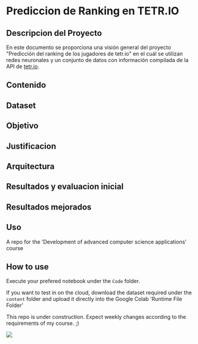 # Prediccion de Ranking en TETR.IO
## Descripcion del Proyecto
En este documento se proporciona una visión general del proyecto "Predicción del ranking de los jugadores de tetr.io" en el cuál se utilizan redes neuronales y un conjunto de datos con información compilada de la API de [tetr.io](https://tetr-io.translate.goog/about/api/?_x_tr_sl=en&_x_tr_tl=es&_x_tr_hl=es&_x_tr_pto=tc).

## Contenido

## Dataset

## Objetivo

## Justificacion

## Arquitectura

## Resultados y evaluacion inicial

## Resultados mejorados


## Uso

A repo for the 'Development of advanced computer science applications' course
## How to use
Execute your prefered notebook under the `Code` folder. 

If you want to test in on the cloud, download the dataset required under the `content` folder and upload it directly into the Google Colab 'Runtime File Folder'

This repo is under construction. Expect weekly changes according to the requirements of my course. ;)

![](https://media.tenor.com/80HFRoLbNWcAAAAM/shrugging-shoulders-shrug-shoulders.gif)
